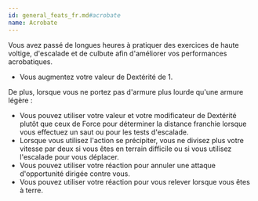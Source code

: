 ```yaml
---
id: general_feats_fr.md#acrobate
name: Acrobate
---
```


Vous avez passé de longues heures à pratiquer des exercices de haute voltige, d'escalade et de culbute afin d'améliorer vos performances acrobatiques.

* Vous augmentez votre valeur de Dextérité de 1.

De plus, lorsque vous ne portez pas d'armure plus lourde qu'une armure légère :

* Vous pouvez utiliser votre valeur et votre modificateur de Dextérité plutôt que ceux de Force pour déterminer la distance franchie lorsque vous effectuez un saut ou pour les tests d'escalade.
* Lorsque vous utilisez l'action se précipiter, vous ne divisez plus votre vitesse par deux si vous êtes en terrain difficile ou si vous utilisez l'escalade pour vous déplacer.
* Vous pouvez utiliser votre réaction pour annuler une attaque d'opportunité dirigée contre vous.
* Vous pouvez utiliser votre réaction pour vous relever lorsque vous êtes à terre.


